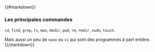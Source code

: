 {{#markdown}}
### Les principales commandes

`cd`, `find`, `grep`, `ls`, `man`, `mkdir`, `pwd`, `rm`, `rmdir`, `sudo`, `touch`.

Mais aussi un peu de `nano` ou `vi` qui sont des programmes à part entière.
{{/markdown}}